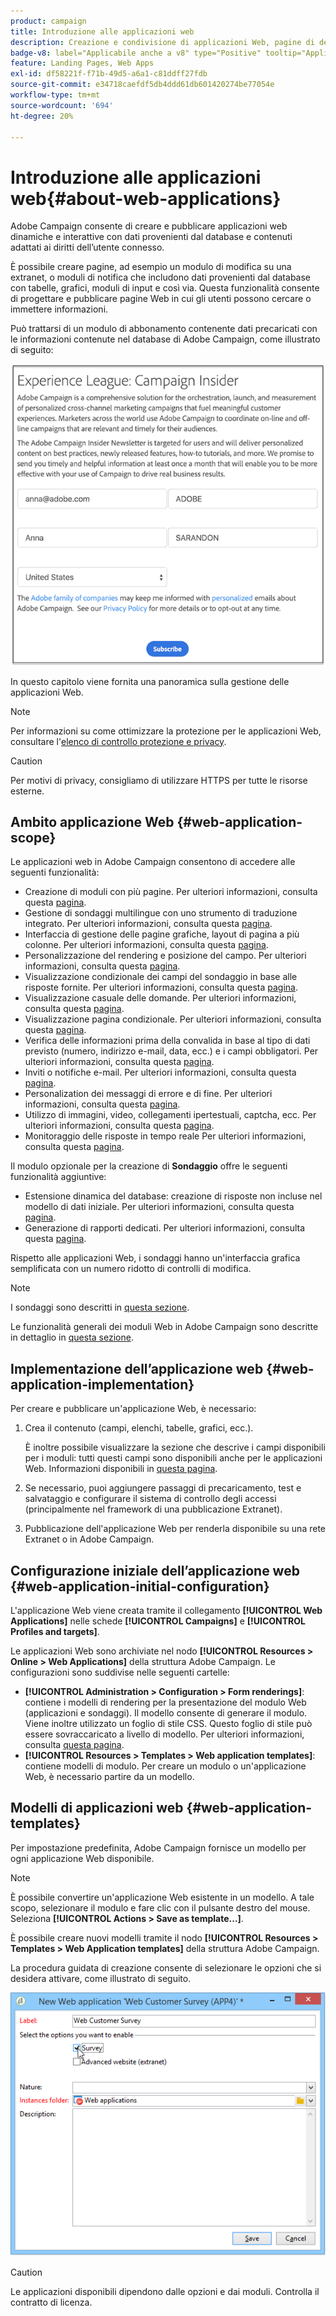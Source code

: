 ```yaml
---
product: campaign
title: Introduzione alle applicazioni web
description: Creazione e condivisione di applicazioni Web, pagine di destinazione e sondaggi dinamici
badge-v8: label="Applicabile anche a v8" type="Positive" tooltip="Applicabile anche a Campaign v8"
feature: Landing Pages, Web Apps
exl-id: df58221f-f71b-49d5-a6a1-c81ddff27fdb
source-git-commit: e34718caefdf5db4ddd61db601420274be77054e
workflow-type: tm+mt
source-wordcount: '694'
ht-degree: 20%

---
```


# Introduzione alle applicazioni web{#about-web-applications}



Adobe Campaign consente di creare e pubblicare applicazioni web dinamiche e interattive con dati provenienti dal database e contenuti adattati ai diritti dell’utente connesso.

È possibile creare pagine, ad esempio un modulo di modifica su una extranet, o moduli di notifica che includono dati provenienti dal database con tabelle, grafici, moduli di input e così via. Questa funzionalità consente di progettare e pubblicare pagine Web in cui gli utenti possono cercare o immettere informazioni.

Può trattarsi di un modulo di abbonamento contenente dati precaricati con le informazioni contenute nel database di Adobe Campaign, come illustrato di seguito:

![](assets/webapp_form_sample.png)

In questo capitolo viene fornita una panoramica sulla gestione delle applicazioni Web.

>[!NOTE]
>
>Per informazioni su come ottimizzare la protezione per le applicazioni Web, consultare l&#39;[elenco di controllo protezione e privacy](https://helpx.adobe.com/it/campaign/kb/acc-security.html).

>[!CAUTION]
>
>Per motivi di privacy, consigliamo di utilizzare HTTPS per tutte le risorse esterne.

## Ambito applicazione Web {#web-application-scope}

Le applicazioni web in Adobe Campaign consentono di accedere alle seguenti funzionalità:

* Creazione di moduli con più pagine. Per ulteriori informazioni, consulta questa [pagina](about-web-forms.md).
* Gestione di sondaggi multilingue con uno strumento di traduzione integrato. Per ulteriori informazioni, consulta questa [pagina](translating-a-web-application.md).
* Interfaccia di gestione delle pagine grafiche, layout di pagina a più colonne. Per ulteriori informazioni, consulta questa [pagina](designing-a-web-application.md).
* Personalizzazione del rendering e posizione del campo. Per ulteriori informazioni, consulta questa [pagina](editing-content.md#adding-personalization-content).
* Visualizzazione condizionale dei campi del sondaggio in base alle risposte fornite. Per ulteriori informazioni, consulta questa [pagina](form-rendering.md#defining-fields-conditional-display).
* Visualizzazione casuale delle domande. Per ulteriori informazioni, consulta questa [pagina](../../surveys/using/building-a-survey.md#adding-questions).
* Visualizzazione pagina condizionale. Per ulteriori informazioni, consulta questa [pagina](defining-web-forms-page-sequencing.md#conditional-page-display).
* Verifica delle informazioni prima della convalida in base al tipo di dati previsto (numero, indirizzo e-mail, data, ecc.) e i campi obbligatori. Per ulteriori informazioni, consulta questa [pagina](form-rendering.md#defining-control-settings).
* Inviti o notifiche e-mail. Per ulteriori informazioni, consulta questa [pagina](publishing-a-web-form.md#delivering-a-form-via-email).
* Personalization dei messaggi di errore e di fine. Per ulteriori informazioni, consulta questa [pagina](defining-web-forms-properties.md#setting-up-an-error-page).
* Utilizzo di immagini, video, collegamenti ipertestuali, captcha, ecc. Per ulteriori informazioni, consulta questa [pagina](editing-content.md).
* Monitoraggio delle risposte in tempo reale Per ulteriori informazioni, consulta questa [pagina](../../surveys/using/publish-track-and-use-collected-data.md#response-tracking).

Il modulo opzionale per la creazione di **Sondaggio** offre le seguenti funzionalità aggiuntive:

* Estensione dinamica del database: creazione di risposte non incluse nel modello di dati iniziale. Per ulteriori informazioni, consulta questa [pagina](../../surveys/using/managing-answers.md#storing-collected-answers).
* Generazione di rapporti dedicati. Per ulteriori informazioni, consulta questa [pagina](../../surveys/using/publish-track-and-use-collected-data.md#reports-on-surveys).

Rispetto alle applicazioni Web, i sondaggi hanno un&#39;interfaccia grafica semplificata con un numero ridotto di controlli di modifica.

>[!NOTE]
>
>I sondaggi sono descritti in [questa sezione](../../surveys/using/about-surveys.md).
>
>Le funzionalità generali dei moduli Web in Adobe Campaign sono descritte in dettaglio in [questa sezione](about-web-forms.md).

## Implementazione dell’applicazione web {#web-application-implementation}

Per creare e pubblicare un&#39;applicazione Web, è necessario:

1. Crea il contenuto (campi, elenchi, tabelle, grafici, ecc.).

   È inoltre possibile visualizzare la sezione che descrive i campi disponibili per i moduli: tutti questi campi sono disponibili anche per le applicazioni Web. Informazioni disponibili in [questa pagina](adding-fields-to-a-web-form.md).

1. Se necessario, puoi aggiungere passaggi di precaricamento, test e salvataggio e configurare il sistema di controllo degli accessi (principalmente nel framework di una pubblicazione Extranet).
1. Pubblicazione dell&#39;applicazione Web per renderla disponibile su una rete Extranet o in Adobe Campaign.

## Configurazione iniziale dell’applicazione web {#web-application-initial-configuration}

L&#39;applicazione Web viene creata tramite il collegamento **[!UICONTROL Web Applications]** nelle schede **[!UICONTROL Campaigns]** e **[!UICONTROL Profiles and targets]**.

Le applicazioni Web sono archiviate nel nodo **[!UICONTROL Resources > Online > Web Applications]** della struttura Adobe Campaign. Le configurazioni sono suddivise nelle seguenti cartelle:

* **[!UICONTROL Administration > Configuration > Form renderings]**: contiene i modelli di rendering per la presentazione del modulo Web (applicazioni e sondaggi). Il modello consente di generare il modulo. Viene inoltre utilizzato un foglio di stile CSS. Questo foglio di stile può essere sovraccaricato a livello di modello. Per ulteriori informazioni, consulta [questa pagina](form-rendering.md#selecting-the-form-rendering-template).
* **[!UICONTROL Resources > Templates > Web application templates]**: contiene modelli di modulo. Per creare un modulo o un&#39;applicazione Web, è necessario partire da un modello.

## Modelli di applicazioni web {#web-application-templates}

Per impostazione predefinita, Adobe Campaign fornisce un modello per ogni applicazione Web disponibile.

>[!NOTE]
>
>È possibile convertire un&#39;applicazione Web esistente in un modello. A tale scopo, selezionare il modulo e fare clic con il pulsante destro del mouse. Seleziona **[!UICONTROL Actions > Save as template...]**.

È possibile creare nuovi modelli tramite il nodo **[!UICONTROL Resources > Templates > Web Application templates]** della struttura Adobe Campaign.

La procedura guidata di creazione consente di selezionare le opzioni che si desidera attivare, come illustrato di seguito.

![](assets/webapp_create_template.png)

>[!CAUTION]
>
>Le applicazioni disponibili dipendono dalle opzioni e dai moduli. Controlla il contratto di licenza.
